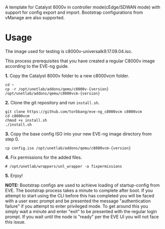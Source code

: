 A template for Catalyst 8000v in controller mode(cEdge/SDWAN mode) with support for config export and import.
Bootstrap configurations from vManage are also supported.

# Usage

The image used for testing is c8000v-universalk9.17.09.04.iso.

This process prerequisites that you have created a regular C8000v image according to the EVE-ng guide.

**1.** Copy the Catalyst 8000v folder to a new c8000vcm folder.
```
cd ~
cp -r /opt/unetlab/addons/qemu/c8000v-{version} /opt/unetlab/addons/qemu/c8000vcm-{version}
```

**2.** Clone the git repository and run `install.sh`.
```
git clone https://github.com/torbbang/eve-ng_c8000vcm c8000vcm
cd c8000vcm 
chmod +x install.sh
./install.sh
```

**3.** Copy the base config ISO into your new EVE-ng image directory from step 0.
```
cp config.iso /opt/unetlab/addons/qemu/c8000vcm-{version}
```

**4.** Fix permissions for the added files.
```
# /opt/unetlab/wrappers/unl_wrapper -a fixpermissions
```

**5.** Enjoy!

**NOTE:** 
Bootstrap configs are used to achieve loading of startup-config from EVE. The bootstrap process takes a minute to complete after boot. 
If you attempt to start using the CLI before this has completed you will be faced with a user exec prompt and be presented the message "authentication failure" if you attempt to enter privileged mode.
To get around this you simply wait a minute and enter "exit" to be presented with the regular login prompt.
If you wait until the node is "ready" per the EVE UI you will not face this issue.
